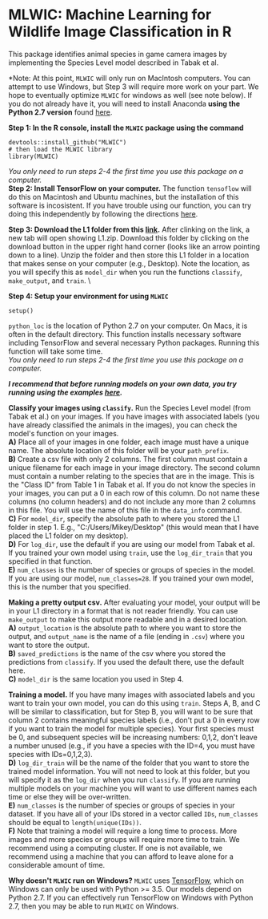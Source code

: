 # MLWIC: Machine Learning for Wildlife Image Classification in R

This package identifies animal species in game camera images by implementing the Species Level model described in Tabak et al.

*Note: At this point, `MLWIC` will only run on MacIntosh computers. You can attempt to use Windows, but Step 3 will require more work on your part. We hope to eventually optimize `MLWIC` for windows as well (see note below). If you do not already have it, you will need to install Anaconda <b>using the Python 2.7 version</b> found [here](https://www.anaconda.com/download/#macos). 


<b>Step 1: In the R console, install the `MLWIC` package using the command</b>
```
devtools::install_github("MLWIC")
# then load the MLWIC library
library(MLWIC)
```

<i> You only need to run steps 2-4 the first time you use this package on a computer.</i>\
<b>Step 2: Install TensorFlow on your computer.</b> The function `tensoflow` will do this on Macintosh and Ubuntu machines, but the installation of this software is incosistent. If you have trouble using our function, you can try doing this independently by following the directions [here](https://www.tensorflow.org/install/). 


<b>Step 3: Download the L1 folder from this [link](https://drive.google.com/file/d/1_VH78A9AgCErMIcsbOlNEBXgASx2pRsP/view?usp=sharing).</b> After clinking on the link, a new tab will open showing L1.zip. Download this folder by clicking on the download button in the upper right hand corner (looks like an arrow pointing down to a line). Unzip the folder and then store this L1 folder in a location that makes sense on your computer (e.g., Desktop). Note the location, as you will specify this as `model_dir` when you run the functions `classify`, `make_output`, and `train`. \


<b>Step 4: Setup your environment for using `MLWIC`</b>
```
setup()
```
`python_loc` is the location of Python 2.7 on your computer. On Macs, it is often in the default directory. This function installs necessary software including TensorFlow and several necessary Python packages. Running this function will take some time. \
<i> You only need to run steps 2-4 the first time you use this package on a computer.</i>


<i><b>I recommend that before running models on your own data, you try running using the examples [here](https://github.com/mikeyEcology/MLWIC_examples/tree/master). </b></i>


<b>Classify your images using `classify`.</b> Run the Species Level model (from Tabak et al.) on your images. If you have images with associated labels (you have already classified the animals in the images), you can check the model's function on your images. \
<b>A)</b> Place all of your images in one folder, each image must have a unique name. The absolute location of this folder will be your `path_prefix`. \
<b>B)</b> Create a csv file with only 2 columns. The first column must contain a unique filename for each image in your image directory. The second column must contain a number relating to the species that are in the image. This is the "Class ID" from Table 1 in Tabak et al. If you do not know the species in your images, you can put a 0 in each row of this column. Do not name these columns (no column headers) and do not include any more than 2 columns in this file. You will use the name of this file in the `data_info` command. \
<b>C)</b> For `model_dir`, specify the absolute path to where you stored the L1 folder in step 1. E.g., "C:/Users/Mikey/Desktop" (this would mean that I have placed the L1 folder on my desktop). \
<b>D)</b> For `log_dir`, use the default if you are using our model from Tabak et al. If you trained your own model using `train`, use the `log_dir_train` that you specified in that function. \
<b>E)</b> `num_classes` is the number of species or groups of species in the model. If you are using our model, `num_classes=28`. If you trained your own model, this is the number that you specified. 


<b>Making a pretty output csv.</b> After evaluating your model, your output will be in your L1 directory in a format that is not reader friendly. You can use `make_output` to make this output more readable and in a desired location.\
<b>A)</b> `output_location` is the absolute path to where you want to store the output, and `output_name` is the name of a file (ending in `.csv`) where you want to store the output. \
<b>B)</b> `saved_predictions` is the name of the csv where you stored the predictions from `classify`. If you used the default there, use the default here. \
<b>C)</b> `model_dir` is the same location you used in Step 4. 


<b>Training a model.</b> If you have many images with associated labels and you want to train your own model, you can do this using `train`. Steps A, B, and C will be similar to classification, but for Step B, you will want to be sure that column 2 contains meaningful species labels (i.e., don't put a 0 in every row if you want to train the model for multiple species). Your first species must be 0, and subsequent species will be increasing numbers: 0,1,2, don't leave a number unused (e.g., if you have a species with the ID=4, you must have species with IDs=0,1,2,3). \
<b>D)</b> `log_dir_train` will be the name of the folder that you want to store the trained model information. You will not need to look at this folder, but you will specify it as the `log_dir` when you run `classify`. If you are running multiple models on your machine you will want to use different names each time or else they will be over-written. \
<b>E)</b> `num_classes` is the number of species or groups of species in your dataset. If you have all of your IDs stored in a vector called `IDs`, `num_classes` should be equal to `length(unique(IDs))`. \
<b>F)</b> Note that training a model will require a long time to process. More images and more species or groups will require more time to train. We recommend using a computing cluster. If one is not available, we recommend using a machine that you can afford to leave alone for a considerable amount of time. 


<b>Why doesn't `MLWIC` run on Windows?</b> `MLWIC` uses [TensorFlow](https://www.tensorflow.org/), which on Windows can only be used with Python >= 3.5. Our models depend on Python 2.7. If you can effectively run TensorFlow on Windows with Python 2.7, then you may be able to run `MLWIC` on Windows. 

